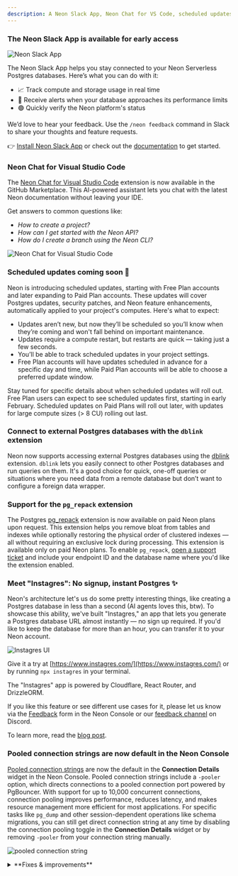```yaml
---
description: A Neon Slack App, Neon Chat for VS Code, scheduled updates, and more
---
```


### The Neon Slack App is available for early access

![Neon Slack App](/docs/relnotes/slack_app.png)

The Neon Slack App helps you stay connected to your Neon Serverless Postgres databases. Here’s what you can do with it:

- 📈 Track compute and storage usage in real time
- 🔔 Receive alerts when your database approaches its performance limits
- 🟢 Quickly verify the Neon platform's status

We’d love to hear your feedback. Use the `/neon feedback` command in Slack to share your thoughts and feature requests.

👉 [Install Neon Slack App](https://slack.com/apps/A083ZAHGL1Z) or check out the [documentation](/docs/manage/slack-app) to get started.

### Neon Chat for Visual Studio Code

The [Neon Chat for Visual Studio Code](https://marketplace.visualstudio.com/items?itemName=buildwithlayer.neon-integration-expert-15j6N) extension is now available in the GitHub Marketplace. This AI-powered assistant lets you chat with the latest Neon documentation without leaving your IDE.

Get answers to common questions like:

- _How to create a project?_
- _How can I get started with the Neon API?_
- _How do I create a branch using the Neon CLI?_

![Neon Chat for Visual Studio Code](/docs/relnotes/neon_chat_visual_studio.png)

### Scheduled updates coming soon 📅

Neon is introducing scheduled updates, starting with Free Plan accounts and later expanding to Paid Plan accounts. These updates will cover Postgres updates, security patches, and Neon feature enhancements, automatically applied to your project's computes. Here's what to expect:

- Updates aren’t new, but now they’ll be scheduled so you’ll know when they’re coming and won't fall behind on important maintenance.
- Updates require a compute restart, but restarts are quick — taking just a few seconds.
- You’ll be able to track scheduled updates in your project settings.
- Free Plan accounts will have updates scheduled in advance for a specific day and time, while Paid Plan accounts will be able to choose a preferred update window.

Stay tuned for specific details about when scheduled updates will roll out. Free Plan users can expect to see scheduled updates first, starting in early February. Scheduled updates on Paid Plans will roll out later, with updates for large compute sizes (> 8 CU) rolling out last.

### Connect to external Postgres databases with the `dblink` extension

Neon now supports accessing external Postgres databases using the [dblink](https://www.postgresql.org/docs/current/contrib-dblink-function.html) extension. `dblink` lets you easily connect to other Postgres databases and run queries on them. It's a good choice for quick, one-off queries or situations where you need data from a remote database but don’t want to configure a foreign data wrapper.

### Support for the `pg_repack` extension

The Postgres [pg_repack](https://reorg.github.io/pg_repack/) extension is now available on paid Neon plans upon request. This extension helps you remove bloat from tables and indexes while optionally restoring the physical order of clustered indexes — all without requiring an exclusive lock during processing. This extension is available only on paid Neon plans. To enable `pg_repack`, [open a support ticket](https://console.neon.tech/app/projects?modal=support) and include your endpoint ID and the database name where you'd like the extension enabled.

### Meet "Instagres": No signup, instant Postgres ✨

Neon's architecture let's us do some pretty interesting things, like creating a Postgres database in less than a second (AI agents loves this, btw). To showcase this ability, we've built "Instagres," an app that lets you generate a Postgres database URL almost instantly — no sign up required. If you'd like to keep the database for more than an hour, you can transfer it to your Neon account.

![Instagres UI](/docs/relnotes/instagres.png)

Give it a try at [https://www.instagres.com/](https://www.instagres.com/) or by running `npx instagres` in your terminal.

The "Instagres" app is powered by Cloudflare, React Router, and DrizzleORM.

If you like this feature or see different use cases for it, please let us know via the [Feedback](https://console.neon.tech/app/projects?modal=feedback) form in the Neon Console or our [feedback channel](https://discord.com/channels/1176467419317940276/1176788564890112042) on Discord.

To learn more, read the [blog post](https://neon.tech/blog/launch-postgres-in-your-browser-keep-it-on-neon).

### Pooled connection strings are now default in the Neon Console

[Pooled connection strings](/docs/connect/connection-pooling) are now the default in the **Connection Details** widget in the Neon Console. Pooled connection strings include a `-pooler` option, which directs connections to a pooled connection port powered by PgBouncer. With support for up to 10,000 concurrent connections, connection pooling improves performance, reduces latency, and makes resource management more efficient for most applications. For specific tasks like `pg_dump` and other session-dependent operations like schema migrations, you can still get direct connection string at any time by disabling the connection pooling toggle in the **Connection Details** widget or by removing `-pooler` from your connection string manually.

![pooled connection string](/docs/relnotes/connection_pooler.png)

<details>

<summary>**Fixes & improvements**</summary>

- **Drizzle Studio update**

  The Drizzle Studio integration that powers the **Tables** page in the Neon Console has been updated to version 1.0.11. For the latest improvements and fixes, see the [Neon Drizzle Studio Integration Changelog](https://github.com/neondatabase/neon-drizzle-studio-changelog/blob/main/CHANGELOG.md).

- **Console updates**

  **Increased concurrency limits**. Last week we announced increased Neon API operation concurrency limits on Neon's Free, Launch, and Scale plans. **This enhancement is now supported on all Neon plans**.

  As noted in last week's changelog: Previously, concurrent API operations within a Neon project — such as operations on different branches — could trigger a "project already has running operations" error, where one branch operation would block others. This improvement reduces the need to work around strict concurrency limits. However, we still recommend adding retry functionality to handle rare cases where an API operation fails due to ongoing operations.

  This change applies only to the Neon API. In the Neon Console, controls such as buttons that initiate new operations are still briefly disabled until ongoing operations are complete. Concurrency improvements will be reflected in the UI in a future release.

- **Fixes**

  Fixed an issue with the **Create branch** button in the Neon Console. Previously, the button became disabled for unfinished project operations, including those that failed due to an error. Now, the button is disabled only for project operations in the canceling, running, or scheduling state.

</details>
